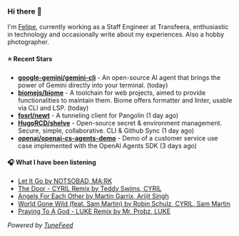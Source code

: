 ### Hi there 👋

I'm [Felipe](https://felipevm.com), currently working as a Staff Engineer at Transfeera, enthusiastic in technology and occasionally write about my experiences. Also a hobby photographer.

#### ⭐ Recent Stars
- **[google-gemini/gemini-cli](https://github.com/google-gemini/gemini-cli)** - An open-source AI agent that brings the power of Gemini directly into your terminal. (today)
- **[biomejs/biome](https://github.com/biomejs/biome)** - A toolchain for web projects, aimed to provide functionalities to maintain them. Biome offers formatter and linter, usable via CLI and LSP. (today)
- **[fosrl/newt](https://github.com/fosrl/newt)** - A tunneling client for Pangolin (1 day ago)
- **[HugoRCD/shelve](https://github.com/HugoRCD/shelve)** - Open-source secret &amp; environment management. Secure, simple, collaborative. CLI &amp; Github Sync (1 day ago)
- **[openai/openai-cs-agents-demo](https://github.com/openai/openai-cs-agents-demo)** - Demo of a customer service use case implemented with the OpenAI Agents SDK (3 days ago)

#### 🎧 What I have been listening
- [Let It Go by NOTSOBAD, MA:RK](https://open.spotify.com/track/4madkqL1bB8rweDVBG8FvR)
- [The Door - CYRIL Remix by Teddy Swims, CYRIL](https://open.spotify.com/track/6VD3T09spn64tjPcBih64P)
- [Angels For Each Other by Martin Garrix, Arijit Singh](https://open.spotify.com/track/7KPcippmg9MvPzb3dzNpQW)
- [World Gone Wild (feat. Sam Martin) by Robin Schulz, CYRIL, Sam Martin](https://open.spotify.com/track/4arNFfHtD5FPYcpUUiUOM1)
- [Praying To A God - LUKE Remix by Mr. Probz, LUKE](https://open.spotify.com/track/4qB9e24mvDa5rG93OnmiC8)

_Powered by [TuneFeed](https://tunefeed.app?ref=github.com)_
